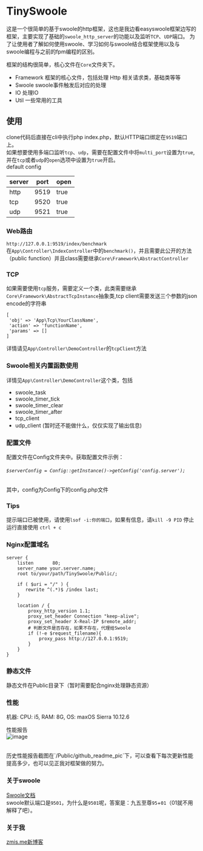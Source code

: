 # TinySwoole

这是一个很简单的基于swoole的http框架，这也是我边看easyswoole框架边写的框架，主要实现了基础的`swoole_http_server`的功能以及监听`TCP`、`UDP`端口。
为了让使用者了解如何使用swoole、学习如何与swoole结合框架使用以及与swoole编程与之前的fpm编程的区别。

框架的结构很简单，核心文件在`Core`文件夹下。
- Framework 框架的核心文件，包括处理 Http 相关请求类，基础类等等
- Swoole swoole事件触发后对应的处理
- IO 处理IO
- Util 一些常用的工具

## 使用

clone代码后直接在cli中执行php index.php，默认HTTP端口绑定在`9519`端口上。<br />
如果想要使用多端口监听`tcp`、`udp`，需要在配置文件中将`multi_port`设置为`true`,并在`tcp`或者`udp`的`open`选项中设置为`true`开启。<br />
default config

|server|port|open|
|-|-|-|
|http|9519|true|
|tcp|9520|true|
|udp|9521|true|

### Web路由 

`http://127.0.0.1:9519/index/benchmark`<br />
在`App\Controller\IndexController`中的`benchmark()`，并且需要此公开的方法（public function）并且class需要继承`Core\Framework\AbstractController`

### TCP

如果需要使用`tcp`服务，需要定义一个类，此类需要继承`Core\Framework\AbstractTcpInstance`抽象类,tcp client需要发送三个参数的json encode的字符串
```
[
 'obj' => 'App\Tcp\YourClassName',
 'action' => 'functionName',
 'params' => []
]
```
详情请见`App\Controller\DemoController`的`tcpClient`方法

### Swoole相关内置函数使用

详情见`App\Controller\DemoController`这个类，包括
- swoole_task
- swoole_timer_tick
- swoole_timer_clear
- swoole_timer_after
- tcp_client
- udp_client (暂时还不能做什么，仅仅实现了输出信息)

### 配置文件

配置文件在Config文件夹中。获取配置文件示例：
###### `$serverConfig = Config::getInstance()->getConfig('config.server');`
其中，config为Config下的config.php文件

### Tips

提示端口已被使用，请使用`lsof -i:你的端口`，如果有信息，请`kill -9 PID` 
停止运行直接使用 `ctrl + c`

### Nginx配置域名

```
server {
    listen       80;
    server_name your.server.name;
    root to/your/path/TinySwoole/Public/;
    
    if ( $uri = "/" ) {
       rewrite ^(.*)$ /index last;
    }
    
    location / {
        proxy_http_version 1.1;
        proxy_set_header Connection "keep-alive";
        proxy_set_header X-Real-IP $remote_addr;
        # 判断文件是否存在，如果不存在，代理给Swoole
        if (!-e $request_filename){
            proxy_pass http://127.0.0.1:9519;
        }
    }
}
```

### 静态文件

静态文件在Public目录下（暂时需要配合nginx处理静态资源）

### 性能

机器: CPU: i5, RAM: 8G, OS: maxOS Sierra 10.12.6

性能报告 <br />
![image](https://github.com/zmisgod/TinySwoole/blob/master/Public/github_readme_pic/v3.png)

<br />
历史性能报告截图在`/Public/github_readme_pic`下，可以查看下每次更新性能提高多少，也可以见正我对框架做的努力。


### 关于swoole

<a href="https://wiki.swoole.com/">Swoole文档</a> <br />
swoole默认端口是`9501`，为什么是`9501`呢，答案是：九五至尊`95`+`01`（01就不用解释了吧）。

### 关于我

<a href="https://zmis.me/">zmis.me新博客</a>